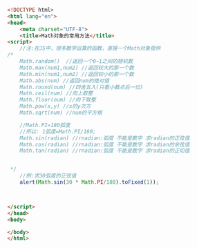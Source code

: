 
<BlogInfo id="255" title="49.Math对象的常用方法" author="白日梦想猿" pv=0 read_times=0 pre_cost_time="0分37秒" category="js学习" tag_list="['js学习']" create_time="2020.09.19 18:14:58" update_time="2020.09.19 18:29:42" />

```html
<!DOCTYPE html>
<html lang="en">
<head>
    <meta charset="UTF-8">
    <title>Math对象的常用方法</title>
<script>
    //注:在JS中，很多数学运算的函数，直接一个Math对象提供
/*
    Math.random()  //返回一个0~1之间的随机数
    Math.max(num1,num2) //返回较大的那一个数
    Math.min(num1,num2) //返回较小的那一个数
    Math.abs(num) //返回num的绝对值
    Math.round(num) //四舍五入(只看小数点后一位)
    Math.ceil(num) //向上取整
    Math.floor(num) //向下取整
    Math.pow(x,y) //x的y次方
    Math.sqrt(num) //num的平方根

    //Math.PI=180弧度
    //所以: 1弧度=Math.PI/180;
    Math.sin(radian) //rnadian:弧度 不能是数字 求radian的正弦值
    Math.cos(radian) //rnadian:弧度 不能是数字 求radian的余弦值
    Math.tan(radian) //rnadian:弧度 不能是数字 求radian的正切值


 */
    //例:求30弧度的正弦值
    alert(Math.sin(30 * Math.PI/180).toFixed(1));



</script>
</head>
<body>

</body>
</html>
```
